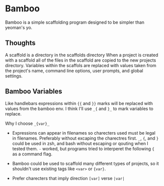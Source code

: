 # Bamboo

Bamboo is a simple scaffolding program designed to be simpler than yeoman's
yo.

## Thoughts

A scaffold is a directory in the scaffolds directory
When a project is created with a scaffold all of the files in the
scaffold are copied to the new projects directory.
Variables within the scaffols are replaced with values taken from the project's
name, command line options, user prompts, and global settings.

## Bamboo Variables

Like handlebars expressions within `{{` and `}}` marks will be replaced with
values from the bamboo env. I think I'll use `_{` and `}_` to mark variables
to replace.

Why I choose `_{var}_`
- Expressions can appear in filenames so charecters used must
  be legal in filenames. Preferably without excaping the charectres first.
  `_`, `{`, and `}` could be used in zsh, and bash without escaping or
   qouting when I tested them. `-` worked, but programs tried to interperet
   the following `{` as a command flag.

- Bamboo could be used to scaffold many different types of projects, so it shouldn't
  use existing tags like `<var>` or `{var}`.

- Prefer charecters that imply direction `[var]` verse `|var|`
